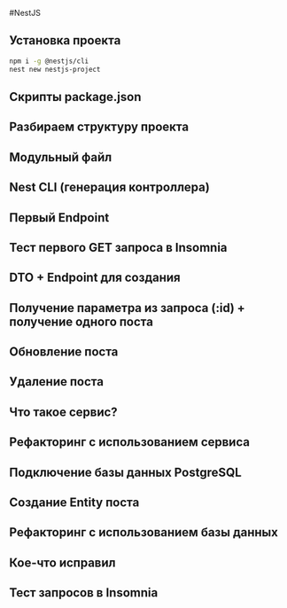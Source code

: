 #NestJS 

## Установка проекта



```bash
npm i -g @nestjs/cli
nest new nestjs-project
```




## Скрипты package.json





## Разбираем структуру проекта





## Модульный файл





## Nest CLI (генерация контроллера)





## Первый Endpoint





## Тест первого GET запроса в Insomnia





## DTO + Endpoint для создания





## Получение параметра из запроса (:id) + получение одного поста





## Обновление поста





## Удаление поста





## Что такое сервис?





## Рефакторинг с использованием сервиса





## Подключение базы данных PostgreSQL





## Создание Entity поста





## Рефакторинг с использованием базы данных





## Кое-что исправил





## Тест запросов в Insomnia














